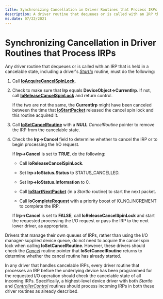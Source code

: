 ```yaml
---
title: Synchronizing Cancellation in Driver Routines that Process IRPs
description: A driver routine that dequeues or is called with an IRP that is held in a cancelable state must synchronize cancellation.
ms.date: 07/22/2021
---
```


# Synchronizing Cancellation in Driver Routines that Process IRPs

Any driver routine that dequeues or is called with an IRP that is held in a cancelable state, including a driver's [*StartIo*](/windows-hardware/drivers/ddi/wdm/nc-wdm-driver_startio) routine, must do the following:

1. Call [**IoAcquireCancelSpinLock**](/previous-versions/windows/hardware/drivers/ff548196(v=vs.85)).

1. Check to make sure that **Irp** equals **DeviceObject-&gt;CurrentIrp**. If not, call [**IoReleaseCancelSpinLock**](/previous-versions/windows/hardware/drivers/ff549550(v=vs.85)) and return control.

    If the two are not the same, the **CurrentIrp** might have been canceled between the time that [**IoStartPacket**](/windows-hardware/drivers/ddi/ntifs/nf-ntifs-iostartpacket) released the cancel spin lock and this routine acquired it.

1. Call [**IoSetCancelRoutine**](/windows-hardware/drivers/ddi/wdm/nf-wdm-iosetcancelroutine) with a **NULL** *CancelRoutine* pointer to remove the IRP from the cancelable state.

1. Check the **Irp-&gt;Cancel** field to determine whether to cancel the IRP or to begin processing the I/O request.

    If **Irp-&gt;Cancel** is set to **TRUE**, do the following:

    - Call **IoReleaseCancelSpinLock**.

    - Set **Irp-&gt;IoStatus.Status** to STATUS\_CANCELLED.

    - Set **Irp-&gt;IoStatus.Information** to 0.

    - Call [**IoStartNextPacket**](/windows-hardware/drivers/ddi/ntifs/nf-ntifs-iostartnextpacket) (in a *StartIo* routine) to start the next packet.

    - Call [**IoCompleteRequest**](/windows-hardware/drivers/ddi/wdm/nf-wdm-iocompleterequest) with a priority boost of IO\_NO\_INCREMENT to complete the IRP.

    If **Irp-&gt;Cancel** is set to **FALSE**, call **IoReleaseCancelSpinLock** and start the requested processing the I/O request or pass the IRP to the next lower driver, as appropriate.

Drivers that manage their own queues of IRPs, rather than using the I/O manager-supplied device queue, do not need to acquire the cancel spin lock when calling **IoSetCancelRoutine**. However, these drivers should check the [*Cancel*](/windows-hardware/drivers/ddi/wdm/nc-wdm-driver_cancel) routine pointer that **IoSetCancelRoutine** returns to determine whether the cancel routine has already started.

In any driver that handles cancelable IRPs, every driver routine that processes an IRP before the underlying device has been programmed for the requested I/O operation should check the cancelable state of all incoming IRPs. Specifically, a highest-level device driver with both *StartIo* and [*ControllerControl*](writing-controllercontrolroutines.md) routines should process incoming IRPs in both these driver routines as already described.

